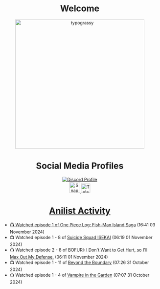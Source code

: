 <div align="center">

# Welcome
<a href="https://github.com/kawarimidoll/typograssy">
    <img alt="typograssy" src="https://typograssy.deno.dev/api?text=%E3%82%88%E3%81%86%E3%81%93%E3%81%9D%E3%81%BF%E3%81%AA%E3%81%95%E3%82%93%20-%20Sheby--&&l0=none&l1=82d9d0&l2=027353&l3=038c4c&l4=01402e&bg=none&frame=none&speed=100&comment=" width="421.99">
</a>

</div>

<div align="center">

# Social Media Profiles
<a href="https://discordapp.com/users/612532963938271232">
    <img src="https://discord.c99.nl/widget/theme-3/612532963938271232.png" alt="Discord Profile">
</a><br>

<a href="https://www.snapchat.com/add/a.sheby" title="Snapchat Profile">
    <img src="https://www.freepnglogos.com/uploads/snapchat-logo-png-0.png" width="35" alt="Snapchat Logo" />


<a href="https://t.me/ASheby" title="Telegram Profile">
    <img src="https://www.freepnglogos.com/uploads/telegram-logo-png-0.png" width="30" alt="Telegram Logo" />


</div>

<div align="center">

# Anilist Activity

</div>

<!-- ANILIST_ACTIVITY:start -->

- 📺 Watched episode 1 of [One Piece Log: Fish-Man Island Saga](https://anilist.co/anime/183423) (16:41 03 November 2024)
- 📺 Watched episode 1 - 8 of [Suicide Squad ISEKAI](https://anilist.co/anime/166710) (06:19 01 November 2024)
- 📺 Watched episode 2 - 8 of [BOFURI: I Don't Want to Get Hurt, so I'll Max Out My Defense.](https://anilist.co/anime/106479) (06:11 01 November 2024)
- 📺 Watched episode 1 - 11 of [Beyond the Boundary](https://anilist.co/anime/18153) (07:26 31 October 2024)
- 📺 Watched episode 1 - 4 of [Vampire in the Garden](https://anilist.co/anime/108357) (07:07 31 October 2024)

<!-- ANILIST_ACTIVITY:end -->
